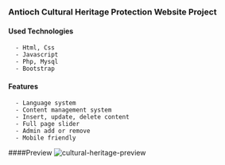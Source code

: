 ### Antioch Cultural Heritage Protection Website Project


#### Used Technologies

      - Html, Css
      - Javascript
      - Php, Mysql
      - Bootstrap


#### Features
      - Language system
      - Content management system
      - Insert, update, delete content
      - Full page slider
      - Admin add or remove
      - Mobile friendly


####Preview
![cultural-heritage-preview](https://raw.githubusercontent.com/korayguler/cultural-heritage/master/preview.png)
